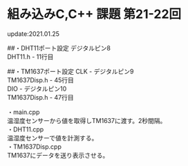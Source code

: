 # 組み込みC,C++ 課題 第21-22回
update:2021.01.25  

##・DHT11ポート設定
  デジタルピン8  
  DHT11.h - 11行目

##・TM1637ポート設定
  CLK - デジタルピン9  
  TM1637Disp.h - 45行目  
  DIO - デジタルピン10  
  TM1637Disp.h - 47行目  

・main.cpp  
  温湿度センサーから値を取得しTM1637に渡す。2秒間隔。  
・DHT11.cpp  
  温湿度センサーで値を計測する。  
・TM1637Disp.cpp  
  TM1637にデータを送り表示させる。  
